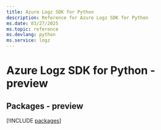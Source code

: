 ```yaml
---
title: Azure Logz SDK for Python
description: Reference for Azure Logz SDK for Python
ms.date: 03/27/2025
ms.topic: reference
ms.devlang: python
ms.service: logz
---
```

# Azure Logz SDK for Python - preview
## Packages - preview
[!INCLUDE [packages](logz-index.md)]